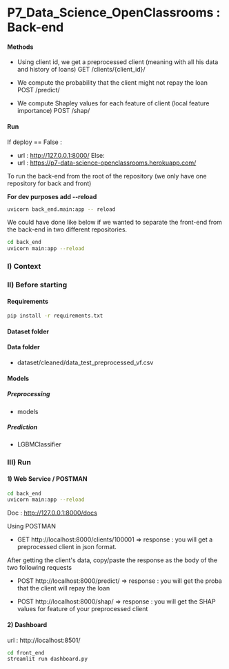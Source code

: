# P7_Data_Science_OpenClassrooms : Back-end

#### Methods

- Using client id, we get a preprocessed client (meaning with all his data and history of loans)
  GET /clients/{client_id}/

- We compute the probability that the client might not repay the loan
  POST /predict/

- We compute Shapley values for each feature of client (local feature importance)
  POST /shap/

#### Run

If deploy == False :

- url : http://127.0.0.1:8000/
  Else:
- url : https://p7-data-science-openclassrooms.herokuapp.com/

To run the back-end from the root of the repository (we only have one repository for back and front)

**For dev purposes add --reload**

```bash
uvicorn back_end.main:app -- reload
```

We could have done like below if we wanted to separate the front-end from the back-end in two different repositories.

```bash
cd back_end
uvicorn main:app --reload 
```

### I) Context

### II) Before starting

#### Requirements

```bash
pip install -r requirements.txt
```

#### Dataset folder

#### Data folder

- dataset/cleaned/data_test_preprocessed_vf.csv

#### Models

##### Preprocessing

- models

##### Prediction

- LGBMClassifier

### III) Run

#### 1) Web Service / POSTMAN

```bash
cd back_end
uvicorn main:app --reload
```

Doc : http://127.0.0.1:8000/docs

Using POSTMAN

- GET http://localhost:8000/clients/100001
  => response : you will get a preprocessed client in json format.

After getting the client's data, copy/paste the response as the body of the two following requests

- POST http://localhost:8000/predict/
  => response : you will get the proba that the client will repay the loan

- POST http://localhost:8000/shap/
  => response : you will get the SHAP values for feature of your preprocessed client

#### 2) Dashboard

url : http://localhost:8501/

```bash
cd front_end
streamlit run dashboard.py
```